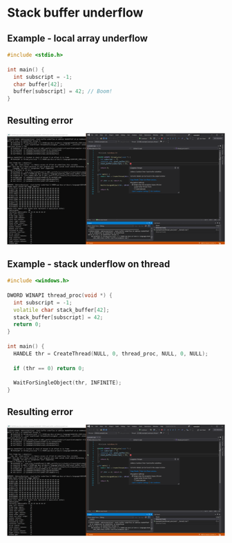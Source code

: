 # Stack buffer underflow

## Example - local array underflow
```cpp
#include <stdio.h>

int main() {
  int subscript = -1;
  char buffer[42];
  buffer[subscript] = 42; // Boom!
}

```
## Resulting error

![example1](SRC_CODE/stack-buffer-underflow/example2.PNG)

## Example - stack underflow on thread

```cpp
#include <windows.h>

DWORD WINAPI thread_proc(void *) {
  int subscript = -1;
  volatile char stack_buffer[42];
  stack_buffer[subscript] = 42;
  return 0;
}

int main() {
  HANDLE thr = CreateThread(NULL, 0, thread_proc, NULL, 0, NULL);

  if (thr == 0) return 0;

  WaitForSingleObject(thr, INFINITE);
}

```

## Resulting error

![example2](SRC_CODE/stack-buffer-underflow/example2.PNG)
